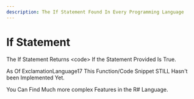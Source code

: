 ```yaml
---
description: The If Statement Found In Every Programming Language
---
```


# If Statement

The If Statement Returns &lt;code&gt; If the Statement Provided Is True.

As Of ExclamationLanguage17 This Function/Code Snippet STILL Hasn't been Implemented Yet.

You Can Find Much more complex Features in the R\# Language.



